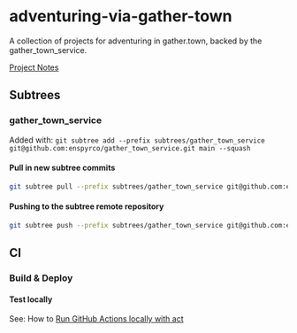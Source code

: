 # adventuring-via-gather-town

A collection of projects for adventuring in gather.town, backed by the gather_town_service.

[Project Notes](https://www.notion.so/enspyrco/adventuring-via-gather-town-f46c6990ae914720bcfd5a9408d2597d)

## Subtrees

### gather_town_service

Added with: `git subtree add --prefix subtrees/gather_town_service git@github.com:enspyrco/gather_town_service.git main --squash`

#### Pull in new subtree commits

```sh
git subtree pull --prefix subtrees/gather_town_service git@github.com:enspyrco/gather_town_service.git main --squash
```

#### Pushing to the subtree remote repository

```sh
git subtree push --prefix subtrees/gather_town_service git@github.com:enspyrco/gather_town_service.git main
```

## CI

### Build & Deploy

#### Test locally

See: How to [Run GitHub Actions locally with act](https://www.notion.so/enspyr-resources/Run-GitHub-Actions-locally-with-act-5c6c83c58f1143f0922657c80020ca7e)
